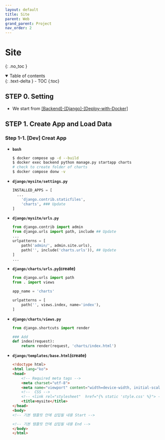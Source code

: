 ```yaml
---
layout: default
title: Site
parent: Web
grand_parent: Project
nav_order: 2
---
```


# Site

{: .no_toc }

<details open markdown="block">
  <summary>
    Table of contents
  </summary>
  {: .text-delta }
- TOC
{:toc}
</details>

<!------------------------------------ STEP ------------------------------------>

## STEP 0. Setting

* We start from [[Backend]-[Django]-[Deploy-with-Docker]](https://merucode.github.io/docs/menu4-backend/menu4-sub2-django/menu4-sub2-sub8-deploy-with-docker.html#step-7-final-file-structure)



## STEP 1. Create App and Load Data

### Step 1-1. [Dev] Creat App

* **`bash`**

  ```bash
  $ docker compose up -d --build
  $ docker exec backend python manage.py startapp charts
  # check to create folder of charts
  $ docker compose donw -v
  ```

* **`django/mysite/settings.py`**

  ```python
  INSTALLED_APPS = [
  	...
      'django.contrib.staticfiles',
      'charts',	### Update
  ]
  ```

* **`django/mysite/urls.py`**

  ```python
  from django.contrib import admin
  from django.urls import path, include ## Update
  ...
  urlpatterns = [
      path('admin/', admin.site.urls),
      path('', include('charts.urls')), ## Update
  ]
  ...
  ```

* **`django/charts/urls.py`(create)**

  ```python
  from django.urls import path
  from . import views
  
  app_name = 'charts'
  
  urlpatterns = [
      path('', views.index, name='index'),
  ]
  ```

* **`django/charts/views.py`**

  ```python
  from django.shortcuts import render
  
  ### Add
  def index(request):
      return render(request, 'charts/index.html')
  ```

* **`django/templates/base.html`(create)**

  ```html
  <!doctype html>
  <html lang="ko">
  <head>
      <!-- Required meta tags -->
      <meta charset="utf-8">
      <meta name="viewport" content="width=device-width, initial-scale=1, shrink-to-fit=no">
      <!--  CSS -->
      <!-- <link rel="stylesheet"  href="{% static 'style.css' %}"> -->
      <title>mysite</title>
  </head>
  <body>
  <!-- 기본 템플릿 안에 삽입될 내용 Start -->
  
  <!-- 기본 템플릿 안에 삽입될 내용 End -->
  </body>
  </html>
  ```

  
